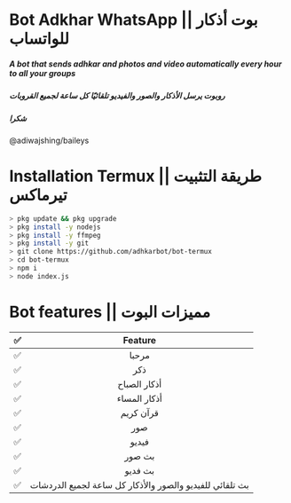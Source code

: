#  Bot Adkhar WhatsApp || بوت أذكار للواتساب
##### A bot that sends adhkar and photos and video automatically every hour to all your groups
##### روبوت يرسل الأذكار والصور والفيديو تلقائيًا كل ساعة لجميع القروبات
##### شكرا
 @adiwajshing/baileys

#####


# Installation Termux || طريقة التثبيت تيرماكس

```bash
> pkg update && pkg upgrade
> pkg install -y nodejs
> pkg install -y ffmpeg
> pkg install -y git
> git clone https://github.com/adhkarbot/bot-termux
> cd bot-termux
> npm i
> node index.js
```

# Bot features || مميزات البوت

|        ✅        |                Feature           |
| :-------------: | :------------------------------: | 
|       ✅        | مرحبا                                |
|       ✅        | ذكر                                  |
|       ✅        | أذكار الصباح                          |
|       ✅        | أذكار المساء                          |
|       ✅        | قرآن كريم                             |
|       ✅        | صور                                  |
|       ✅        | فيديو                                |
|       ✅        | بث صور                                |
|       ✅        | بث فديو                                |
|       ✅        | بث تلقائي للفيديو والصور والأذكار كل ساعة لجميع الدردشات                                |
